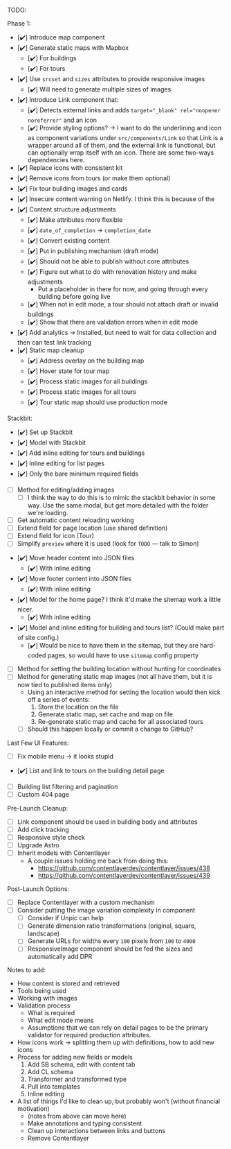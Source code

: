 TODO:

Phase 1:

- [✔️] Introduce map component
- [✔️] Generate static maps with Mapbox
  - [✔️] For buildings
  - [✔️] For tours
- [✔️] Use `srcset` and `sizes` attributes to provide responsive images
  - [✔️] Will need to generate multiple sizes of images
- [✔️] Introduce Link component that:
  - [✔️] Detects external links and adds `target="_blank" rel="noopener noreferrer"` and an icon
  - [✔️] Provide styling options? -> I want to do the underlining and icon as component variations under `src/components/Link` so that Link is a wrapper around all of them, and the external link is functional, but can optionally wrap itself with an icon. There are some two-ways dependencies here.
- [✔️] Replace icons with consistent kit
- [✔️] Remove icons from tours (or make them optional)
- [✔️] Fix tour building images and cards
- [✔️] Insecure content warning on Netlify. I think this is because of the
- [✔️] Content structure adjustments
  - [✔️] Make attributes more flexible
  - [✔️] `date_of_completion` -> `completion_date`
  - [✔️] Convert existing content
  - [✔️] Put in publishing mechanism (draft mode)
  - [✔️] Should not be able to publish without core attributes
  - [✔️] Figure out what to do with renovation history and make adjustments
    - Put a placeholder in there for now, and going through every building before going live
  - [✔️] When not in edit mode, a tour should not attach draft or invalid buildings
  - [✔️] Show that there are validation errors when in edit mode
- [✔️] Add analytics -> Installed, but need to wait for data collection and then
  can test link tracking
- [✔️] Static map cleanup
  - [✔️] Address overlay on the building map
  - [✔️] Hover state for tour map
  - [✔️] Process static images for all buildings
  - [✔️] Process static images for all tours
  - [✔️] Tour static map should use production mode

Stackbit:

- [✔️] Set up Stackbit
- [✔️] Model with Stackbit
- [✔️] Add inline editing for tours and buildings
- [✔️] Inline editing for list pages
- [✔️] Only the bare minimum required fields
- [ ] Method for editing/adding images
  - [ ] I think the way to do this is to mimic the stackbit behavior in some way. Use the same modal, but get more detailed with the folder we're loading.
- [ ] Get automatic content reloading working
- [ ] Extend field for page location (use shared definition)
- [ ] Extend field for icon (Tour)
- [ ] Simplify `preview` where it is used (look for `TODO` — talk to Simon)
- [✔️] Move header content into JSON files
  - [✔️] With inline editing
- [✔️] Move footer content into JSON files
  - [✔️] With inline editing
- [✔️] Model for the home page? I think it'd make the sitemap work a little nicer.
  - [✔️] With inline editing
- [✔️] Model and inline editing for building and tours list? (Could make part of site config.)
  - [✔️] Would be nice to have them in the sitemap, but they are hard-coded pages, so would have to use `sitemap` config property
- [ ] Method for setting the building location without hunting for coordinates
- [ ] Method for generating static map images (not all have them, but it is now tied to published items only)
  - Using an interactive method for setting the location would then kick off a series of events:
    1. Store the location on the file
    2. Generate static map, set cache and map on file
    3. Re-generate static map and cache for all associated tours
  - [ ] Should this happen locally or commit a change to GitHub?

Last Few UI Features:

- [ ] Fix mobile menu -> it looks stupid
- [✔️] List and link to tours on the building detail page
- [ ] Building list filtering and pagination
- [ ] Custom 404 page

Pre-Launch Cleanup:

- [ ] Link component should be used in building body and attributes
- [ ] Add click tracking
- [ ] Responsive style check
- [ ] Upgrade Astro
- [ ] Inherit models with Contentlayer
  - A couple issues holding me back from doing this:
    - https://github.com/contentlayerdev/contentlayer/issues/438
    - https://github.com/contentlayerdev/contentlayer/issues/439

Post-Launch Options:

- [ ] Replace Contentlayer with a custom mechanism
- [ ] Consider putting the image variation complexity in component
  - [ ] Consider if Unpic can help
  - [ ] Generate dimension ratio transformations (original, square, landscape)
  - [ ] Generate URLs for widths every `100` pixels from `100` to `4000`
  - [ ] ResponsiveImage component should be fed the sizes and automatically add DPR

Notes to add:

- How content is stored and retrieved
- Tools being used
- Working with images
- Validation process
  - What is required
  - What edit mode means
  - Assumptions that we can rely on detail pages to be the primary validator for required production attributes.
- How icons work -> splitting them up with definitions, how to add new icons
- Process for adding new fields or models
  1. Add SB schema, edit with content tab
  2. Add CL schema
  3. Transformer and transformed type
  4. Pull into templates
  5. Inline editing
- A list of things I'd like to clean up, but probably won't (without financial motivation)
  - (notes from above can move here)
  - Make annotations and typing consistent
  - Clean up interactions between links and buttons
  - Remove Contentlayer
